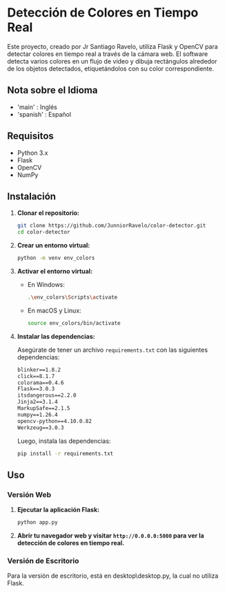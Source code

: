 # Detección de Colores en Tiempo Real

Este proyecto, creado por Jr Santiago Ravelo, utiliza Flask y OpenCV para detectar colores en tiempo real a través de la cámara web. El software detecta varios colores en un flujo de video y dibuja rectángulos alrededor de los objetos detectados, etiquetándolos con su color correspondiente.

## Nota sobre el Idioma

- 'main' : Inglés
- 'spanish' : Español

## Requisitos

- Python 3.x
- Flask
- OpenCV
- NumPy

## Instalación

1. **Clonar el repositorio:**

    ```sh
    git clone https://github.com/JunniorRavelo/color-detector.git
    cd color-detector
    ```

2. **Crear un entorno virtual:**

    ```sh
    python -m venv env_colors
    ```

3. **Activar el entorno virtual:**

    - En Windows:
        ```sh
        .\env_colors\Scripts\activate
        ```
    - En macOS y Linux:
        ```sh
        source env_colors/bin/activate
        ```

4. **Instalar las dependencias:**

    Asegúrate de tener un archivo `requirements.txt` con las siguientes dependencias:

    ```txt
    blinker==1.8.2
    click==8.1.7
    colorama==0.4.6
    Flask==3.0.3
    itsdangerous==2.2.0
    Jinja2==3.1.4
    MarkupSafe==2.1.5
    numpy==1.26.4
    opencv-python==4.10.0.82
    Werkzeug==3.0.3
    ```

    Luego, instala las dependencias:

    ```sh
    pip install -r requirements.txt
    ```

## Uso

### Versión Web

1. **Ejecutar la aplicación Flask:**

    ```sh
    python app.py
    ```

2. **Abrir tu navegador web y visitar `http://0.0.0.0:5000` para ver la detección de colores en tiempo real.**

### Versión de Escritorio

Para la versión de escritorio, está en desktop\desktop.py, la cual no utiliza Flask.